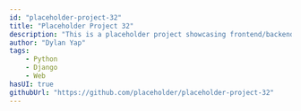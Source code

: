 ```yaml
---
id: "placeholder-project-32"
title: "Placeholder Project 32"
description: "This is a placeholder project showcasing frontend/backend features with a unique tech stack."
author: "Dylan Yap"
tags:
    - Python
    - Django
    - Web
hasUI: true
githubUrl: "https://github.com/placeholder/placeholder-project-32"
---
```

